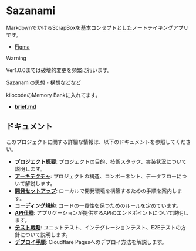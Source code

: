 # Sazanami

MarkdownでかけるScrapBoxを基本コンセプトとしたノートテイキングアプリです。

- [Figma](https://www.figma.com/design/GmQwVZtxtMtLhujgtrmGYl/sazanami?node-id=0-1&t=isQ1ILUFBDQy9zg5-1)

> [!WARNING]
> Ver1.0.0までは破壊的変更を頻繁に行います。

Sazanamiの思想・構想などなど

kilocodeのMemory Bankに入れてます。

- **[brief.md](.kilocode\rules\memory-bank\brief.md)**

## ドキュメント

このプロジェクトに関する詳細な情報は、以下のドキュメントを参照してください。

- **[プロジェクト概要](.kilocode/rules/memory-bank/product.md)**: プロジェクトの目的、技術スタック、実装状況について説明します。
- **[アーキテクチャ](.kilocode/rules/memory-bank/architecture.md)**: プロジェクトの構造、コンポーネント、データフローについて解説します。
- **[開発セットアップ](.kilocode/rules/memory-bank/setup.md)**: ローカルで開発環境を構築するための手順を案内します。
- **[コーディング規約](.kilocode/rules/memory-bank/tech.md)**: コードの一貫性を保つためのルールを定めています。
- **[API仕様](.kilocode/rules/memory-bank/api.md)**: アプリケーションが提供するAPIのエンドポイントについて説明します。
- **[テスト戦略](.kilocode/rules/memory-bank/testing.md)**: ユニットテスト、インテグレーションテスト、E2Eテストの方針について説明します。
- **[デプロイ手順](.kilocode/rules/memory-bank/deployment.md)**: Cloudflare Pagesへのデプロイ方法を解説します。
